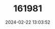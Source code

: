 ---
title: "161981"
category: "Armeria pseudarmeria"
draft: false
date: 2024-02-22 13:03:52
languages:
  Portuguese: ["Cravo Romano"]
---